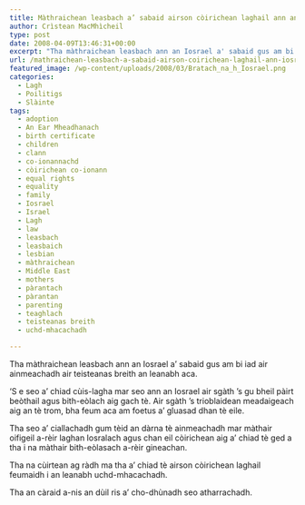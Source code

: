 ```yaml
---
title: Màthraichean leasbach a’ sabaid airson còirichean laghail ann an Iosrael
author: Crìstean MacMhìcheil
type: post
date: 2008-04-09T13:46:31+00:00
excerpt: "Tha màthraichean leasbach ann an Iosrael a' sabaid gus am bi iad air ainmeachadh air teisteanas breith an leanabh aca."
url: /mathraichean-leasbach-a-sabaid-airson-coirichean-laghail-ann-iosrael/
featured_image: /wp-content/uploads/2008/03/Bratach_na_h_Iosrael.png
categories:
  - Lagh
  - Poilitigs
  - Slàinte
tags:
  - adoption
  - An Ear Mheadhanach
  - birth certificate
  - children
  - clann
  - co-ionannachd
  - còirichean co-ionann
  - equal rights
  - equality
  - family
  - Iosrael
  - Israel
  - Lagh
  - law
  - leasbach
  - leasbaich
  - lesbian
  - màthraichean
  - Middle East
  - mothers
  - pàrantach
  - pàrantan
  - parenting
  - teaghlach
  - teisteanas breith
  - uchd-mhacachadh

---
```

Tha màthraichean leasbach ann an Iosrael a&#8217; sabaid gus am bi iad air ainmeachadh air teisteanas breith an leanabh aca.

&#8216;S e seo a&#8217; chiad cùis-lagha mar seo ann an Iosrael air sgàth &#8217;s gu bheil pàirt beòthail agus bith-eòlach aig gach tè. Air sgàth &#8217;s trioblaidean meadaigeach aig an tè trom, bha feum aca am foetus a&#8217; gluasad dhan tè eile.

Tha seo a&#8217; ciallachadh gum tèid an dàrna tè ainmeachadh mar màthair oifigeil a-rèir laghan Iosralach agus chan eil còirichean aig a&#8217; chiad tè ged a tha i na màthair bith-eòlasach a-rèir gineachan.

Tha na cùirtean ag ràdh ma tha a&#8217; chiad tè airson còirichean laghail feumaidh i an leanabh uchd-mhacachadh.

Tha an càraid a-nis an dùil ris a&#8217; cho-dhùnadh seo atharrachadh.